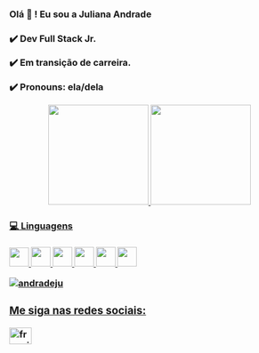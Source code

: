 <h3> Olá 👋 ! Eu sou a Juliana Andrade <h3>
  
  <p> ✔️ Dev Full Stack Jr.</p>
  <p> ✔️ Em transição de carreira.</p>
  <p> ✔️ Pronouns: ela/dela </p>
  
  <div align="center">
  <a href="https://github.com/andradeju">
  <img height="180em" src="https://github-readme-stats.vercel.app/api?username=andradeju&show_icons=true&theme=dracula&include_all_commits=true&count_private=true"/>
  <img height="180em" src="https://github-readme-stats.vercel.app/api/top-langs/?username=andradeju&layout=compact&langs_count=7&theme=dracula"/>
</div>
 
      
  <h4> 💻 Linguagens</h4>
  
  <p align="left">
  <img src="https://cdn.jsdelivr.net/gh/devicons/devicon/icons/html5/html5-original.svg" width="35" height="34" />
  <img src="https://cdn.jsdelivr.net/gh/devicons/devicon/icons/css3/css3-original.svg" width="35" height="35" />
  <img src="https://cdn.jsdelivr.net/gh/devicons/devicon/icons/javascript/javascript-original.svg" width="35" height="35" />
  <img src="https://cdn.jsdelivr.net/gh/devicons/devicon/icons/react/react-original.svg" width="35" height="35" />
  <img src="https://cdn.jsdelivr.net/gh/devicons/devicon/icons/typescript/typescript-original.svg" width="35" height="35" />
  <img src="https://cdn.jsdelivr.net/gh/devicons/devicon/icons/java/java-original.svg" width="35" height="35" />
          
  </p>
  
  
<p align="left" <img align="left" style="display:block;" src="https://github-readme-stats.vercel.app/api/top-langs?username=andradeju&show_icons=true&locale=en&layout=compact" alt="andradeju" /></p>
  
  <p align="left"> <img src="https://komarev.com/ghpvc/?username=franciscpd&label=Profile%20views&color=0e75b6&style=flat" alt="andradeju" /> </p>
  
  <h3 align="left">Me siga nas redes sociais:</h3>
<p align="left">
<a href="https://www.linkedin.com/in/juliana-andrade/" target="blank"><img align="center" src="https://raw.githubusercontent.com/rahuldkjain/github-profile-readme-generator/master/src/images/icons/Social/linked-in-alt.svg" alt="franciscpd" height="30" width="40" /></a>
</p>
